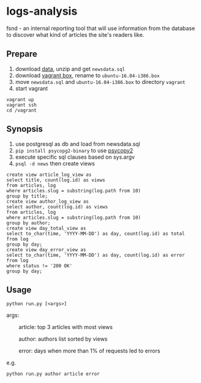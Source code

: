# logs-analysis
fsnd - an internal reporting tool that will use information from the database to discover what kind of articles the site's readers like.

## Prepare
1. download [data](https://d17h27t6h515a5.cloudfront.net/topher/2016/August/57b5f748_newsdata/newsdata.zip), unzip and get `newsdata.sql`
2. download [vagrant box](https://vagrantcloud.com/bento/boxes/ubuntu-16.04-i386/versions/2.3.5/providers/virtualbox.box), rename to `ubuntu-16.04-i386.box`
3. move `newsdata.sql` and `ubuntu-16.04-i386.box` to directory `vagrant`
4. start vagrant
```
vagrant up
vagrant ssh
cd /vagrant
```

## Synopsis
1. use postgresql as db and load from newsdata.sql
2. `pip install psycopg2-binary` to use [psycopy2](http://initd.org/psycopg/docs/install.html#binary-install-from-pypi)
3. execute specific sql clauses based on sys.argv
4. `psql -d news` then create views
```
create view article_log_view as
select title, count(log.id) as views
from articles, log
where articles.slug = substring(log.path from 10)
group by title;
create view author_log_view as
select author, count(log.id) as views
from articles, log
where articles.slug = substring(log.path from 10)
group by author;
create view day_total_view as
select to_char(time, 'YYYY-MM-DD') as day, count(log.id) as total
from log
group by day;
create view day_error_view as
select to_char(time, 'YYYY-MM-DD') as day, count(log.id) as error
from log
where status != '200 OK'
group by day;
```

## Usage
```
python run.py [<args>]
```

args:

&emsp;&emsp; article: top 3 articles with most views

&emsp;&emsp; author: authors list sorted by views

&emsp;&emsp; error: days when more than 1% of requests led to errors

e.g.
```
python run.py author article error
```
